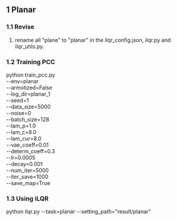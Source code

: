 ## 1 Planar
### 1.1 Revise
1. rename all "plane" to "planar" in the ilqr_config.json, ilqr.py and ilqr_utils.py.
### 1.2 Training PCC
python train_pcc.py \
    --env=planar \
    --armotized=False \
    --log_dir=planar_1 \
    --seed=1 \
    --data_size=5000 \
    --noise=0 \
    --batch_size=128 \
    --lam_p=1.0 \
    --lam_c=8.0 \
    --lam_cur=8.0 \
    --vae_coeff=0.01 \
    --determ_coeff=0.3 \
    --lr=0.0005 \
    --decay=0.001 \
    --num_iter=5000 \
    --iter_save=1000 \
    --save_map=True
### 1.3 Using iLQR
python ilqr.py --task=planar --setting_path="result/planar"